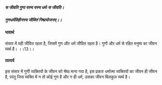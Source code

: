 ##### स जीवति गुणा यस्य यस्य धर्मः स जीवति।
##### गुणधर्मविहीनस्य जीवितं निष्प्रयोजनम्।।

#### भावार्थ

संसार में वही जीवित रहता है, जिसमें गुण और धर्म जीवित रहता है। गुणों और धर्म से रहित मनुष्य का जीवन व्यर्थ है। ।।13।।

#### तात्पर्य

इस संसार में गुणी व्यक्तियों के जीवन को श्रेष्ठ माना गया है, इस प्रकार धर्मात्मा व्यक्तियों का जीवन ही जीवन है, परंतु जिस व्यक्ति में न तो कोई गुण है और न ही धर्म, उसका जीवन बिलकुल व्यर्थ है।